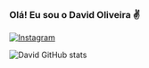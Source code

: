 ### Olá! Eu sou o David Oliveira ✌️

[![Instagram](https://img.shields.io/badge/Instagram-E4405F?style=for-the-badge&logo=instagram&logoColor=white)](https://intagram.com/david.oliver06)

![David GitHub stats](https://github-readme-stats.vercel.app/api?username=davidmanoel07&show_icons=true&theme=cobalt)

